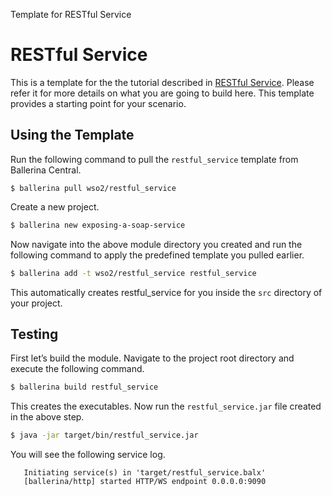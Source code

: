 Template for RESTful Service 

# RESTful Service 

This is a template for the the tutorial described in [RESTful Service](https://ei.docs.wso2.com/en/7.0.0/ballerina-integrator/learn/tutorials/integration-patterns-and-soa/exposing-soap-service/1/). Please refer it for more details on what you are going to build here. This template provides a starting point for your scenario. 


## Using the Template

Run the following command to pull the `restful_service` template from Ballerina Central.

```
$ ballerina pull wso2/restful_service
```

Create a new project.

```bash
$ ballerina new exposing-a-soap-service
```

Now navigate into the above module directory you created and run the following command to apply the predefined template you pulled earlier.

```bash
$ ballerina add -t wso2/restful_service restful_service
```

This automatically creates restful_service for you inside the `src` directory of your project.  

## Testing

First let’s build the module. Navigate to the project root directory and execute the following command.

```bash
$ ballerina build restful_service 
```

This creates the executables. Now run the `restful_service.jar` file created in the above step.

```bash
$ java -jar target/bin/restful_service.jar
```

You will see the following service log.

```
   Initiating service(s) in 'target/restful_service.balx'
   [ballerina/http] started HTTP/WS endpoint 0.0.0.0:9090
```
